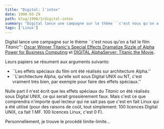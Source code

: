 ```yaml
---
title: "Digital: l'intox"
date: 1998-03-29
path: blog/1998/3/digital-intox
summary: "Digital lance une campagne sur le thème ``c'est nous qu'on a fait le film Titanic'': Oscar Winner Titanic's Special Effects Dramatize Sizzle of Alpha Power for Business Computing et DIGITAL AlphaServer: Titanic the Movie."
tags: ['Linux']
---
```


<P>Digital lance une campagne sur le thème ``c'est nous qu'on a fait le
film <EM>Titanic</EM>'':
<A HREF="http://www.digital.com/flash/f209/">Oscar Winner Titanic's Special Effects Dramatize Sizzle of Alpha Power
for Business Computing</A>  et
<A HREF="http://www.digital.com/alphaserver/products/render/titanic.html">DIGITAL AlphaServer: Titanic the Movie</A>.
</P>

<P>
Leurs papiers se résument aux arguments suivants:
<UL>

<LI>``Les effets spéciaux du film ont été réalisés sur architecture Alpha.''

<LI>``L'architecture Alpha, qu'elle soit sous Digital UNIX ou NT, c'est vraiment
très bien, par exemple pour faire des effets spéciaux.''

</UL>

</P>
<P>
Nulle part il n'est écrit que les effets spéciaux du <EM>Titanic</EM> on
été réalisés sous Digital UNIX, ce qui serait grossièrement faux. Mais
c'est ce que comprendra n'importe quel lecteur qui ne sait pas que
c'est en fait Linux qui a été utilisé (pour des raisons de coût, tout
simplement: 100 licences Digital UNIX, ca fait 1 MF. 100 licences Linux,
c'est 0 F).
</P>

<P>
Personnellement, je trouve le procédé limite-limite...
</P>


